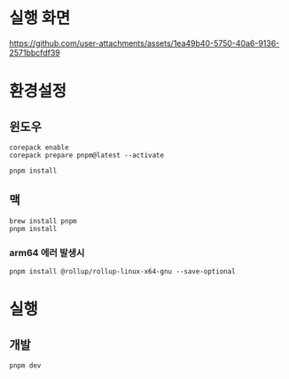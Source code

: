 # 실행 화면
https://github.com/user-attachments/assets/1ea49b40-5750-40a6-9136-2571bbcfdf39

# 환경설정

## 윈도우

```
corepack enable
corepack prepare pnpm@latest --activate

pnpm install
```

## 맥

```
brew install pnpm
pnpm install
```

### arm64 에러 발생시

```
pnpm install @rollup/rollup-linux-x64-gnu --save-optional

```


# 실행

## 개발

```
pnpm dev
```
